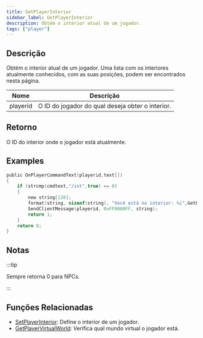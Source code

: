 ```yaml
---
title: GetPlayerInterior
sidebar_label: GetPlayerInterior
description: Obtém o interior atual de um jogador.
tags: ["player"]
---
```


## Descrição

Obtém o interior atual de um jogador. Uma lista com os interiores atualmente conhecidos, com as suas posições, podem ser encontrados nesta página.

| Nome     | Descrição                                        |
| -------- | ------------------------------------------------ |
| playerid | O ID do jogador do qual deseja obter o interior. |

## Retorno

O ID do interior onde o jogador está atualmente.

## Examples

```c
public OnPlayerCommandText(playerid,text[])
{
    if (strcmp(cmdtext,"/int",true) == 0)
    {
        new string[128];
        format(string, sizeof(string), "Você está no interior: %i",GetPlayerInterior(playerid));
        SendClientMessage(playerid, 0xFF8000FF, string);
        return 1;
    }
    return 0;
}
```

## Notas

:::tip

Sempre retorna 0 para NPCs.

:::

## Funções Relacionadas

- [SetPlayerInterior](SetPlayerInterior): Define o interior de um jogador.
- [GetPlayerVirtualWorld](GetPlayerVirtualWorld): Verifica qual mundo virtual o jogador está.
